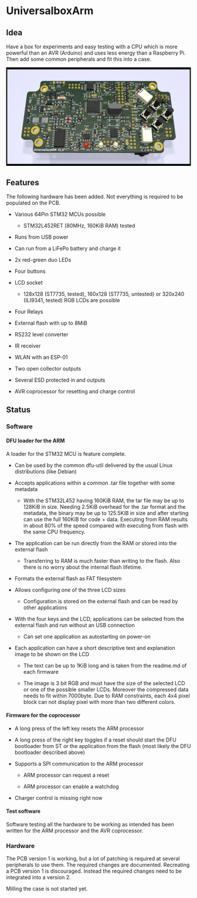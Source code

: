 # UniversalboxArm

## Idea

Have a box for experiments and easy testing with a CPU which is more powerful than an AVR (Arduino)
and uses less energy than a Raspberry Pi.
Then add some common peripherals and fit this into a case.

![alt text](img/production-version-rendered.jpg "Kicad rendering")

## Features

The following hardware has been added. Not everything is required to be populated on the PCB.

- Various 64Pin STM32 MCUs possible

    - STM32L452RET (80MHz, 160KiB RAM) tested

- Runs from USB power

- Can run from a LiFePo battery and charge it

- 2x red-green duo LEDs

- Four buttons

- LCD socket

    - 128x128 (ST7735, tested), 160x128 (ST7735, untested) or 320x240 (ILI9341, tested) RGB LCDs are possible

- Four Relays

- External flash with up to 8MiB

- RS232 level converter

- IR receiver

- WLAN with an ESP-01

- Two open collector outputs

- Several ESD protected in and outputs

- AVR coprocessor for resetting and charge control

## Status

### Software

#### DFU loader for the ARM

A loader for the STM32 MCU is feature complete.

- Can be used by the common dfu-util delivered by the usual Linux distributions (like Debian)

- Accepts applications within a common .tar file together with some metadata

    - With the STM32L452 having 160KiB RAM, the tar file may be up to 128KiB in size.
Needing 2.5KiB overhead for the .tar format and the metadata, the binary may be up to 125.5KiB in size and after starting can use the full 160KiB for code + data.
Executing from RAM results in about 80% of the speed compared with executing from flash with the same CPU frequency.

- The application can be run directly from the RAM or stored into the external flash

    - Transferring to RAM is much faster than writing to the flash. Also there is no worry about the internal flash lifetime.

- Formats the external flash as FAT filesystem

- Allows configuring one of the three LCD sizes

    - Configuration is stored on the external flash and can be read by other applications

- With the four keys and the LCD, applications can be selected from the external flash and run without an USB connection

    - Can set one application as autostarting on power-on

- Each application can have a short descriptive text and explanation image to be shown on the LCD

    - The text can be up to 1KiB long and is taken from the readme.md of each firmware

    - The image is 3 bit RGB and must have the size of the selected LCD or one of the possible smaller LCDs.
Moreover the compressed data needs to fit within 7000byte. Due to RAM constraints, each 4x4 pixel block can not display pixel with more than two different colors.

#### Firmware for the coprocessor

- A long press of the left key resets the ARM processor

- A long press of the right key toggles if a reset should start the DFU bootloader from ST or the application from the flash (most likely the DFU bootloader described above)

- Supports a SPI communication to the ARM processor

    - ARM processor can request a reset

    - ARM processor can enable a watchdog

- Charger control is missing right now

#### Test software

Software testing all the hardware to be working as intended has been written for the ARM processor and the AVR coprocessor.

### Hardware

The PCB version 1 is working, but a lot of patching is required at several peripherals to use them.
The required changes are documented. Recreating a PCB version 1 is discouraged.
Instead the required changes need to be integrated into a version 2.

Milling the case is not started yet.

